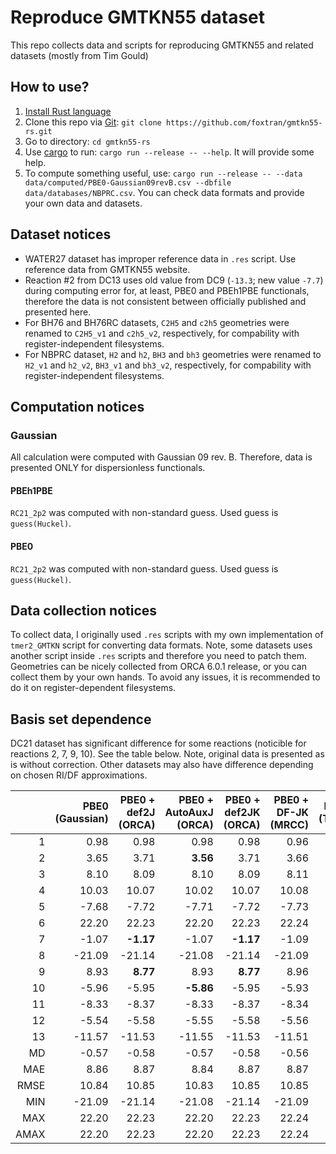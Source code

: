 # Reproduce GMTKN55 dataset

This repo collects data and scripts for reproducing GMTKN55 and related datasets (mostly from Tim Gould)

## How to use?

1. [Install Rust language](https://www.rust-lang.org/tools/install)
2. Clone this repo via [Git](https://git-scm.com): `git clone https://github.com/foxtran/gmtkn55-rs.git`
3. Go to directory: `cd gmtkn55-rs`
4. Use [cargo](https://doc.rust-lang.org/cargo/) to run: `cargo run --release -- --help`. It will provide some help.
5. To compute something useful, use: `cargo run --release -- --data data/computed/PBE0-Gaussian09revB.csv --dbfile data/databases/NBPRC.csv`. You can check data formats and provide your own data and datasets.

## Dataset notices

- WATER27 dataset has improper reference data in `.res` script. Use reference data from GMTKN55 website.
- Reaction #2 from DC13 uses old value from DC9 (`-13.3`; new value `-7.7`) during computing error for, at least, PBE0 and PBEh1PBE functionals, therefore the data is not consistent between officially published and presented here.
- For BH76 and BH76RC datasets, `C2H5` and `c2h5` geometries were renamed to `C2H5_v1` and `c2h5_v2`, respectively, for compability with register-independent filesystems.
- For NBPRC dataset, `H2` and `h2`, `BH3` and `bh3` geometries were renamed to `H2_v1` and `h2_v2`, `BH3_v1` and `bh3_v2`, respectively, for compability with register-independent filesystems.

## Computation notices

### Gaussian

All calculation were computed with Gaussian 09 rev. B. Therefore, data is presented ONLY for dispersionless functionals.

#### PBEh1PBE

`RC21_2p2` was computed with non-standard guess. Used guess is `guess(Huckel)`.

#### PBE0

`RC21_2p2` was computed with non-standard guess. Used guess is `guess(Huckel)`.

## Data collection notices

To collect data, I originally used `.res` scripts with my own implementation of `tmer2_GMTKN` script for converting data formats.
Note, some datasets uses another script inside `.res` scripts and therefore you need to patch them.
Geometries can be nicely collected from ORCA 6.0.1 release, or you can collect them by your own hands.
To avoid any issues, it is recommended to do it on register-dependent filesystems.

## Basis set dependence

DC21 dataset has significant difference for some reactions (noticible for reactions 2, 7, 9, 10). See the table below. Note, original data is presented as is without correction.
Other datasets may also have difference depending on chosen RI/DF approximations.

|      | PBE0 (Gaussian) | PBE0 + def2J (ORCA) | PBE0 + AutoAuxJ (ORCA) | PBE0 + def2JK (ORCA) | PBE0 + DF-JK (MRCC) | PBE0 + def2J (TM/orig.data) |
|-----:|----------------:|--------------------:|-----------------------:|---------------------:|--------------------:|----------------------------:|
|    1 |            0.98 |                0.98 |                   0.98 |                 0.98 |                0.96 |                        0.98 |
|    2 |            3.65 |                3.71 |               **3.56** |                 3.71 |                3.66 |                    **9.20** |
|    3 |            8.10 |                8.09 |                   8.10 |                 8.09 |                8.11 |                        8.09 |
|    4 |           10.03 |               10.07 |                  10.02 |                10.07 |               10.08 |                       10.04 |
|    5 |           -7.68 |               -7.72 |                  -7.71 |                -7.72 |               -7.73 |                       -7.76 |
|    6 |           22.20 |               22.23 |                  22.20 |                22.23 |               22.24 |                       22.23 |
|    7 |           -1.07 |           **-1.17** |                  -1.07 |            **-1.17** |               -1.09 |                       -1.17 |
|    8 |          -21.09 |              -21.14 |                 -21.08 |               -21.14 |              -21.09 |                      -21.14 |
|    9 |            8.93 |            **8.77** |                   8.93 |             **8.77** |                8.96 |                    **8.76** |
|   10 |           -5.96 |               -5.95 |              **-5.86** |                -5.95 |               -5.93 |                       -5.97 |
|   11 |           -8.33 |               -8.37 |                  -8.33 |                -8.37 |               -8.34 |                       -8.37 |
|   12 |           -5.54 |               -5.58 |                  -5.55 |                -5.58 |               -5.56 |                       -5.58 |
|   13 |          -11.57 |              -11.53 |                 -11.55 |               -11.53 |              -11.51 |                      -11.51 |
|   MD |           -0.57 |               -0.58 |                  -0.57 |                -0.58 |               -0.56 |                       -0.17 |
|  MAE |            8.86 |                8.87 |                   8.84 |                 8.87 |                8.87 |                        9.29 |
| RMSE |           10.84 |               10.85 |                  10.83 |                10.85 |               10.85 |                       11.10 |
|  MIN |          -21.09 |              -21.14 |                 -21.08 |               -21.14 |              -21.09 |                             |
|  MAX |           22.20 |               22.23 |                  22.20 |                22.23 |               22.24 |                             |
| AMAX |           22.20 |               22.23 |                  22.20 |                22.23 |               22.24 |                             |
